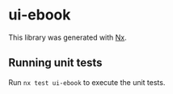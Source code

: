 # ui-ebook

This library was generated with [Nx](https://nx.dev).

## Running unit tests

Run `nx test ui-ebook` to execute the unit tests.
